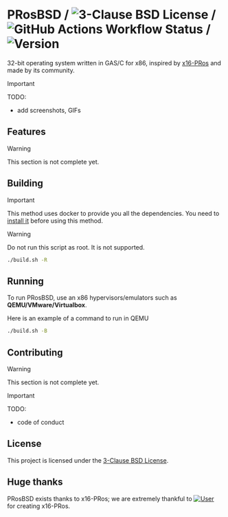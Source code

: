 # PRosBSD / ![3-Clause BSD License](https://img.shields.io/badge/LICENSE-3--Clause_BSD-blue) / ![GitHub Actions Workflow Status](https://img.shields.io/github/actions/workflow/status/pros-dev-fans/PRosBSD/build.yml) / ![Version](https://img.shields.io/badge/version-0.1.0--dev-orange?logo=git)
32-bit operating system written in GAS/C for x86, inspired by [x16-PRos](https://github.com/PRoX2011/x16-PRos) and made
by its community.

> [!IMPORTANT]
> TODO:
> - add screenshots, GIFs

## Features

> [!WARNING]
> This section is not complete yet.

## Building

> [!IMPORTANT]
> This method uses docker to provide you all the dependencies.
> You need to [install it](https://docs.docker.com/engine/install/) before using this method.

> [!WARNING]
> Do not run this script as root. It is not supported.

```bash
./build.sh -R
```

## Running

To run PRosBSD, use an x86 hypervisors/emulators such as **QEMU/VMware/Virtualbox**.

Here is an example of a command to run in QEMU

```bash
./build.sh -B
```

## Contributing

> [!WARNING]
> This section is not complete yet.

> [!IMPORTANT]
> TODO:
> - code of conduct

## License

This project is licensed under the [3-Clause BSD License](https://opensource.org/license/bsd-3-clause).

## Huge thanks

PRosBSD exists thanks to x16-PRos; we are extremely thankful
to [![User](https://img.shields.io/badge/GitHub-PRoX2011-blue?logo=github)](https://github.com/PRoX2011) for creating
x16-PRos.
